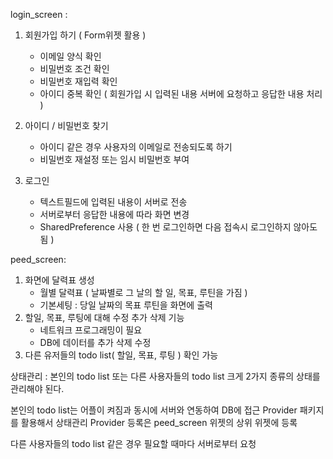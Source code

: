 login_screen :
1. 회원가입 하기 ( Form위젯 활용 ) 
    - 이메일 양식 확인
    - 비밀번호 조건 확인
    - 비밀번호 재입력 확인
    - 아이디 중복 확인
      ( 회원가입 시 입력된 내용 서버에 요청하고 응답한 내용 처리 )
   
2. 아이디 / 비밀번호 찾기 
    - 아이디 같은 경우 사용자의 이메일로 전송되도록 하기
    - 비밀번호 재설정 또는 임시 비밀번호 부여
   
3. 로그인
    - 텍스트필드에 입력된 내용이 서버로 전송
    - 서버로부터 응답한 내용에 따라 화면 변경
    - SharedPreference 사용 ( 한 번 로그인하면 다음 접속시 로그인하지 않아도 됨 )

peed_screen:
1. 화면에 달력표 생성
    - 월별 달력표 ( 날짜별로 그 날의 할 일, 목표, 루틴을 가짐 )
    - 기본세팅 : 당일 날짜의 목표 루틴을 화면에 출력
2. 할일, 목표, 루팅에 대해 수정 추가 삭제 기능
   - 네트워크 프로그래밍이 필요
   - DB에 데이터를 추가 삭제 수정
3. 다른 유저들의 todo list( 할일, 목표, 루팅 ) 확인 가능


상태관리 :
본인의 todo list 또는 다른 사용자들의 todo list
크게 2가지 종류의 상태를 관리해야 된다.

본인의 todo list는 어플이 켜짐과 동시에 서버와 연동하여 DB에 접근
Provider 패키지를 활용해서 상태관리
Provider 등록은 peed_screen 위젯의 상위 위젯에 등록

다른 사용자들의 todo list 같은 경우 필요할 때마다 서버로부터 요청

